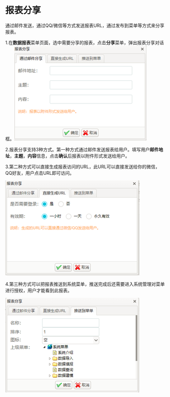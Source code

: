 # 报表分享

通过邮件发送，通过QQ/微信等方式发送报表URL，通过发布到菜单等方式来分享报表。

1.在**数据报表**菜单页面，选中需要分享的报表，点击**分享**菜单，弹出报表分享对话框。![](/assets/import446.png)

2.报表分享支持3种方式。第一种方式通过邮件发送报表给用户。填写用户**邮件地址**，**主题**，**内容**信息，点击**确认**后报表以附件形式发送给用户。

3.第二种方式可以直接生成报表访问的URL，此URL可以直接发送给你的微信，QQ好友，用户点击URL即可访问。

![](/assets/import442.png)

4.第三种方式可以把报表推送到系统菜单，推送完成后还需要进入系统管理对菜单进行授权，用户才能看到此报表。

![](/assets/import412.png)

